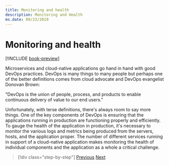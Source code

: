 ```yaml
---
title: Monitoring and health
description: Monitoring and Health
ms.date: 09/23/2019
---
```

# Monitoring and health

[!INCLUDE [book-preview](../../../includes/book-preview.md)]

Microservices and cloud-native applications go hand in hand with good DevOps practices. DevOps is many things to many people but perhaps one of the better definitions comes from cloud advocate and DevOps evangelist Donovan Brown: 

"DevOps is the union of people, process, and products to enable continuous delivery of value to our end users."

Unfortunately, with terse definitions, there's always room to say more things. One of the key components of DevOps is ensuring that the applications running in production are functioning properly and efficiently. To gauge the health of the application in production, it's necessary to monitor the various logs and metrics being produced from the servers, hosts, and the application proper. The number of different services running in support of a cloud-native application makes monitoring the health of individual components and the application as a whole a critical challenge.

>[!div class="step-by-step"]
>[Previous](resilient-communications.md)
>[Next](observability-patterns.md)
